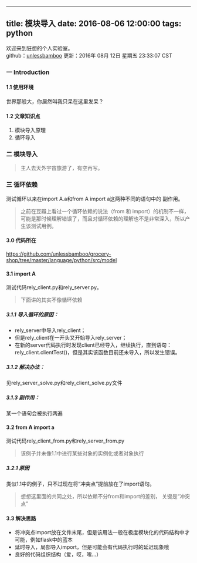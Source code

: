 ----
title: 模块导入
date: 2016-08-06 12:00:00
tags: python
----
欢迎来到狂想的个人实验室。  
github：[unlessbamboo](https://github.com/unlessbamboo)
更新：2016年 08月 12日 星期五 23:33:07 CST


### 一 Introduction
#### 1.1 使用环境
世界那般大，你居然叫我只呆在这里发呆？

#### 1.2 文章知识点
1. 模块导入原理
2. 循环导入


### 二 模块导入
> 主人去天外宇宙旅游了，有空再写。


### 三 循环依赖
测试循环以来在import A.a和from A import a这两种不同的语句中的
副作用。
> 之前在豆瓣上看过一个循环依赖的说法（from 和 import）的机制不一样，可能是那时候理解错误了，而且对循环依赖的理解也不是非常深入，所以产生该测试用例。

#### 3.0 代码所在
<https://github.com/unlessbamboo/grocery-shop/tree/master/language/python/src/model>

#### 3.1 import A
测试代码rely\_client.py和rely\_server.py。  
> 下面讲的其实不像循环依赖

##### 3.1.1 导入循环的原因：  
- rely\_server中导入rely\_client；  
- 但是rely\_client在一开头又开始导入rely\_server；
- 在新的server代码执行时发现client已经导入，继续执行，直到语句：  
    rely_client.clientTest()，但是其实该函数目前还未导入，所以发生错误。

##### 3.1.2 解决办法：
见rely\_server\_solve.py和rely\_client\_solve.py文件

##### 3.1.3 副作用：
某一个语句会被执行两遍


#### 3.2 from A import a
测试代码rely\_client\_from.py和rely\_server\_from.py
> 该例子并未像1.1中进行某些对象的实例化或者对象执行

##### 3.2.1 原因
类似1.1中的例子，只不过现在将“冲突点”提前放在了import语句。
> 想想这里面的共同之处，所以依赖不分from和import的差别，
关键是“冲突点”


#### 3.3 解决思路
- 将冲突点import放在文件末尾，但是该用法一般在极度模块化的代码结构中才可能，例如flask中的蓝本
- 延时导入，局部导入import，但是可能会有代码执行时的延迟现象哦
- 良好的代码组织结构（爱，哎，唉...）
